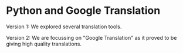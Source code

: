 # Python and Google Translation

Version 1: We explored several translation tools.

Version 2: We are focussing on "Google Translation" as it proved to be giving high quality translations.
